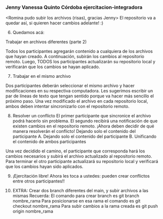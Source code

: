 ### Jenny Vanessa Quinto Córdoba ejercitacion-integradora
<Romina pudo subir los archivos (risas), gracias Jenny>
El repositorio va a quedar así, si quieren hacer cambios adelante! :)

6. Quedamos acá:

Trabajar en archivos diferentes (parte 2)

Todos los participantes agregarán contenido a cualquiera de los archivos que hayan creado. A continuación, subirán los cambios al repositorio remoto.
Luego, TODOS los participantes actualizarán su repositorio local y verificarán que los cambios se hayan aplicado.


7. Trabajar en el mismo archivo

Dos participantes deberán seleccionar el mismo archivo y hacer modificaciones en su respectiva computadora. Les sugerimos escribir un par de líneas de texto que tengan sentido porque va hacer más sencillo el próximo paso.
Una vez modificado el archivo en cada repositorio local, ambos deben intentar sincronizarlo con el repositorio remoto.


8. Resolver un conflicto
El primer participante que sincronice el archivo podrá hacerlo sin problema. El segundo recibirá una notificación de que existen cambios en el repositorio remoto.
¡Ahora deben decidir de qué manera resolverán el conflicto!
Dejando solo el contenido del participante A.
Dejando solo el contenido del participante B.
Unificando el contenido de ambos participantes

Una vez decidido el camino, el participante que corresponda hará los cambios necesarios y subirá el archivo actualizado al repositorio remoto.
Para terminar el otro participante actualizará su repositorio local y verificará que los cambios hayan sido aplicados.

9. ¡Ejercitación libre!
Ahora les toca a ustedes: pueden crear conflictos entre otros participantes!!


10. EXTRA: Crear dos branch diferentes del main, y subir archivos a las mismas
Recuerda: 
El comando para crear branch es git branch nombre_rama 
Para posicionarse en esa rama el comando es git checkout nombre_rama
Para subir cambios a la rama creada es git push origin nombre_rama
